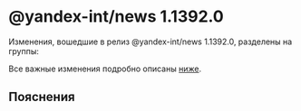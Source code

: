 # @yandex-int/news 1.1392.0

<!-- ЧЕЛОВЕЧЕСКОЕ ВСТУПЛЕНИЕ -->

Изменения, вошедшие в релиз @yandex-int/news 1.1392.0, разделены на группы:

Все важные изменения подробно описаны [ниже](#Пояснения).

## Пояснения

